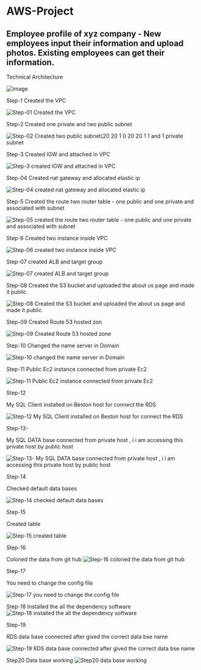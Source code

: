 # AWS-Project

## Employee profile of xyz company - New employees input their information and upload photos. Existing employees can get their information.


Technical Architecture



                          

![image](https://github.com/user-attachments/assets/25c0dd82-a6f5-4603-bf03-07d2903de3b2)


Step-1
Created the VPC

![Step-01 Created the VPC](https://github.com/user-attachments/assets/868db061-b6c9-41dd-8e00-65c23cd75ca4)

Step-2
Created one private and two public subnet

![Step-02 Created two public subnet(20 20 1 0   20 20 1 1 and 1 private subnet](https://github.com/user-attachments/assets/3ff57277-cfe9-41e7-bcfa-b77fcdba3e5f)

Step-3 
Created IGW and attached in VPC

![Step-3 created IGW and attached in VPC](https://github.com/user-attachments/assets/4f3c04a6-befb-4892-90f5-77dfe07d764a)

Step-04
Created nat gateway and allocated elastic ip

![Step-04 created nat gateway and allocated elastic ip](https://github.com/user-attachments/assets/33affca8-4c4b-42c3-a9e1-a9fccbb5debe)

Step-5
Created the route two router table - one public and one private and associated with subnet

![Step-05 created the route two router table - one public and one private and associated with subnet](https://github.com/user-attachments/assets/196e0e7e-83a1-4557-ae9e-a020b1b4154f)

Step-6
Created two instance inside VPC

![Step-06 created two instance inside VPC](https://github.com/user-attachments/assets/5f44d283-b72d-466c-9375-faba0afa222b)

Step-07 
created ALB and target group

![Step-07 created ALB and target group](https://github.com/user-attachments/assets/7567d337-2389-43ed-a025-9536f461f810)

Step-08 
Created the S3 bucket and uploaded the about us page and made it public

![Step-08 Created the S3 bucket and uploaded the about us page and made it public](https://github.com/user-attachments/assets/001c4f33-3d02-4ac7-984a-0b1e87ff2f2b)

Step-09 
Created Route 53 hosted zon

![Step-09 Created Route 53 hosted zone](https://github.com/user-attachments/assets/213e1fd6-061c-45e0-b645-141416ac5ac4)

Step-10 
Changed the name server in Domain

![Step-10 changed the name server in Domain](https://github.com/user-attachments/assets/401b8b35-e5ca-4868-8737-2741eada842c)

Step-11
Public Ec2 instance connected from private Ec2

![Step-11 Public Ec2 instance connected from private Ec2](https://github.com/user-attachments/assets/72177d47-12b4-4337-b5bd-590c2e6b63ef)

Step-12

My SQL Client installed on Beston host for connect the RDS

![Step-12 My SQL Client installed on Beston host for connect the RDS](https://github.com/user-attachments/assets/17a1c5d3-ba29-4bb6-8277-21335041ba60)

Step-13-

My SQL DATA base connected from private host , i i am accessing this private host by public host

![Step-13- My SQL DATA base connected from private host , i i am accessing this private host by public host](https://github.com/user-attachments/assets/55ef8bb1-f38c-4c13-b8d9-5512329a7816)

Step-14 

Checked default data bases

![Step-14 checked default data bases](https://github.com/user-attachments/assets/ebb988f8-306d-4379-867d-3a03c591ca67)

Step-15 

Created table

![Step-15 created table](https://github.com/user-attachments/assets/536c7f5e-8cb9-4261-b92f-3d27089a93b1)

Step-16 

Coloned the data from git hub
![Step-16 coloned the data from git hub](https://github.com/user-attachments/assets/ea6be129-c513-410f-ad60-a5c814355031)

Step-17 

You need to change the config file

![Step-17 you need to change the config file](https://github.com/user-attachments/assets/3e971b30-1e45-47ac-9387-852d6aecaa56)

Step-18
Installed the all the dependency software
![Step-18 installed the all the dependency software](https://github.com/user-attachments/assets/f7ef6525-b5e3-40d6-8e26-4785219e4329)

Step-19

RDS data base connected after gived the correct data bse name

![Step-19 RDS data base connected after gived the correct data bse name](https://github.com/user-attachments/assets/a9602034-6b21-4dad-b4a6-729c1bc0f7e3)

Step20
Data base working
![Step20 data base working](https://github.com/user-attachments/assets/e722f2a6-f978-48a3-b1d2-ec1243b351e5)



